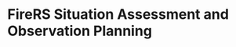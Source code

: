 FireRS Situation Assessment and Observation Planning
====================================================

